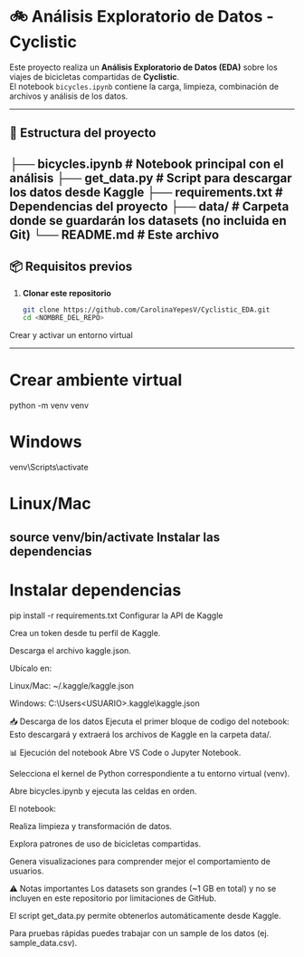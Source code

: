# 🚲 Análisis Exploratorio de Datos - Cyclistic

Este proyecto realiza un **Análisis Exploratorio de Datos (EDA)** sobre los viajes de bicicletas compartidas de **Cyclistic**.  
El notebook `bicycles.ipynb` contiene la carga, limpieza, combinación de archivos y análisis de los datos.

---

## 📂 Estructura del proyecto
├── bicycles.ipynb # Notebook principal con el análisis
├── get_data.py # Script para descargar los datos desde Kaggle
├── requirements.txt # Dependencias del proyecto
├── data/ # Carpeta donde se guardarán los datasets (no incluida en Git)
└── README.md # Este archivo
---
## 📦 Requisitos previos

1. **Clonar este repositorio**
   ```bash
   git clone https://github.com/CarolinaYepesV/Cyclistic_EDA.git
   cd <NOMBRE_DEL_REPO>
Crear y activar un entorno virtual

---
# Crear ambiente virtual
python -m venv venv
# Windows
venv\Scripts\activate
# Linux/Mac
source venv/bin/activate
Instalar las dependencias
---
# Instalar dependencias
pip install -r requirements.txt
Configurar la API de Kaggle

Crea un token desde tu perfil de Kaggle.

Descarga el archivo kaggle.json.

Ubícalo en:

Linux/Mac: ~/.kaggle/kaggle.json

Windows: C:\Users\<USUARIO>\.kaggle\kaggle.json

📥 Descarga de los datos
Ejecuta el primer bloque de codigo del notebook:
Esto descargará y extraerá los archivos de Kaggle en la carpeta data/.

📊 Ejecución del notebook
Abre VS Code o Jupyter Notebook.

Selecciona el kernel de Python correspondiente a tu entorno virtual (venv).

Abre bicycles.ipynb y ejecuta las celdas en orden.

El notebook:

Realiza limpieza y transformación de datos.

Explora patrones de uso de bicicletas compartidas.

Genera visualizaciones para comprender mejor el comportamiento de usuarios.

⚠️ Notas importantes
Los datasets son grandes (~1 GB en total) y no se incluyen en este repositorio por limitaciones de GitHub.

El script get_data.py permite obtenerlos automáticamente desde Kaggle.

Para pruebas rápidas puedes trabajar con un sample de los datos (ej. sample_data.csv).